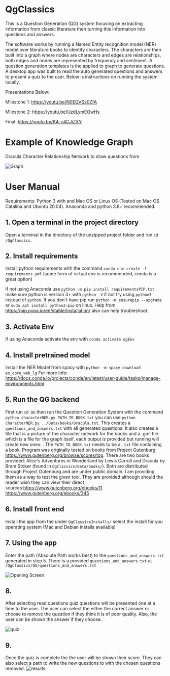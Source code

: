 # QgClassics
This is a Question Generation (QG) system focusing on extracting information from classic literature then turning this information into questions and answers. 

The software works by running a Named Entity recognition model (NER) model over literature books to identify characters. The characters are then built into a graph where nodes are characters and edges are relationships, both edges and nodes are represented by frequency and sentiment. 
A question generation templates is the applied to graph to generate questions. 
A desktop app was built to read the auto generated questions and answers to present a quiz to the user. Below is instructions on running the system locally. 

Presentations Below:

Milestone 1: https://youtu.be/N0EQVSz0ZfA

Milestone 2: https://youtu.be/UzdLymEOwHs

Final: https://youtu.be/K4-c4CJiZXY

# Example of Knowledge Graph
Dracula Character Relationship Network to draw questions from 

![Graph](./Images/count_and_sentiment_G.png)


# User Manual 
Requirements: Python 3 with and Mac OS or Linux OS (Tested on Mac OS Catalina and Ubuntu 20.04). Anaconda and python 3.8+ recommended. 

## 1. Open a terminal in the project directory
Open a terminal in the directory of the unzipped project folder and run `cd /QgClassics`.


## 2. Install requirements 
Install python requirements with the command `conda env create -f requirements.yml` (some form of virtual env is recommended, conda is a great option)

If not using Anaconda use `python -m pip install requirementsPIP.txt` make sure python is version 3+ with `python -V` if not try using `python3` instead of `python`. If you don't have pip run `python -m ensurepip --upgrade` or `sudo apt install python3-pip` on linux. Help from https://pip.pypa.io/en/stable/installation/ also can help troubleshoot. 

## 3. Activate Env
If using Anaconda activate the env with `conda activate qgEnv`


## 4. Install pretrained model 
Install the NER Model from spacy with `python -m spacy download en_core_web_lg` For more info: https://docs.conda.io/projects/conda/en/latest/user-guide/tasks/manage-environments.html

## 5. Run the QG backend 
First run `cd QG` then run the Question Generation System with the command `python characterNER.py PATH_TO_BOOK.txt` you can use `python characterNER.py ../Data/books/Dracula.txt`. 
This creates a `questions_and_answers.txt` with all generated questions. It also creates a file that is a picture of the character network for the books and a .gml file which is a file for the graph itself, each output is provided but running will create new ones. . The `PATH_TO_BOOK.txt` needs to be a `.txt` file containing a book. Program was originally tested on books from Project Gutenburg. https://www.gutenberg.org/browse/scores/top. There are two books provided: Alice's Adventures in Wonderland by Lewis Carroll and Dracula by Bram Stoker (found in `QgClassics/Data/books/`). Both are distributed through Project Gutenburg and are under public domain. I am providing them as a way to test the given tool. They are provided although should the reader wish they can view their direct sources:https://www.gutenberg.org/ebooks/11 https://www.gutenberg.org/ebooks/345

## 6. Install front end 
Install the app from the  under `QgClassicsInstalls/` select the install for you operating system (Mac and Debian installs available)

## 7. Using the app 

Enter the path (Absolute Path works best) to the `questions_and_answers.txt` generated in step 5. There is a provided `questions_and_answers.txt` at `/QgClassics/QG/questions_and_answers.txt`

![Opening Screen](Images/opening_page.png)

## 8. 
After selecting read questions quiz questions will be presented one at a time to the user. The user can select the either the correct answer or choose to remove the question if they think it is of poor quality. Also, the user can be shown the answer if they choose. 

![quiz](./Images/quiz.png)

## 9.
Once the quiz is complete the the user will be shown their score. They can also select a path to write the new questions to with the chosen questions removed. 
![results](Images/write_questions.png)
